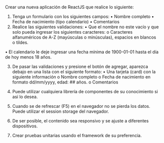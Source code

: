 Crear una nueva aplicación de ReactJS que realice lo siguiente:

1. Tenga un formulario con los siguientes campos:
• Nombre completo
• Fecha de nacimiento (tipo calendario)
• Comentarios
2. Realice las siguientes validaciones:
• Que el nombre no este vacío y que solo pueda ingresar los siguientes caracteres:
o Caracteres alfanuméricos de A-Z (mayúsculas o minúsculas), espacios en blancos
o tildes.

• El calendario le deje ingresar una fecha mínima de 1900-01-01 hasta el día de hoy
menos 18 años.

3. De pasar las validaciones y presione el botón de agregar, aparezca debajo en una lista con el
siguiente formato:
• Una tarjeta (card) con la siguiente información
o Nombre completo
o Fecha de nacimiento en formato dd/mm/yyyy, edad: ## años.
o Comentarios

4. Puede utilizar cualquiera librería de componentes de su conocimiento si así lo desea.
5. Cuando se de refrescar (F5) en el navegador no se pierda los datos. Puede utilizar el session
storage del navegador.
6. De ser posible, el contenido sea responsivo y se ajuste a diferentes dispositivos.
7. Crear pruebas unitarias usando el framework de su preferencia.
